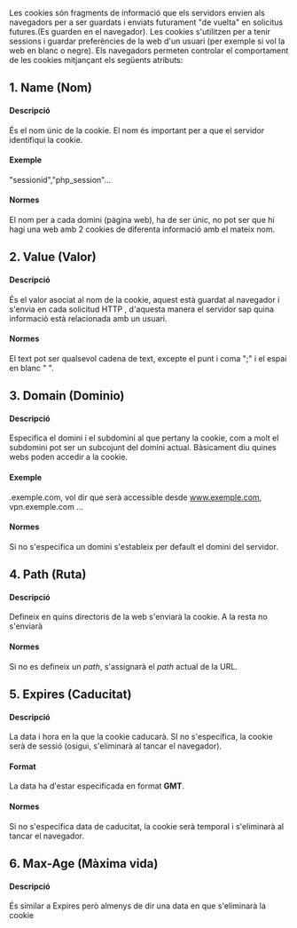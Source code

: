 Les cookies són fragments de informació que els servidors envien als navegadors per a ser guardats i enviats futurament "de vuelta" en solicitus futures.(Es guarden en el navegador). Les cookies s'utilitzen per a tenir sessions i guardar preferències de la web d'un usuari (per exemple si vol la web en blanc o negre). Els navegadors permeten controlar el comportament de les cookies mitjançant els següents atributs:

## 1. Name (Nom)
#### Descripció 
És el nom únic de la cookie. El nom és important per a que el servidor identifiqui la cookie.
#### Exemple
"sessionid","php_session"...
#### Normes
El nom per a cada domini (pàgina web), ha de ser únic, no pot ser que hi hagi una web amb 2 cookies de diferenta informació amb el mateix nom.

## 2. Value (Valor)
#### Descripció
És el valor asociat al nom de la cookie, aquest està guardat al navegador i s'envia en cada solicitud HTTP , d'aquesta manera el servidor sap quina informació està relacionada amb un usuari.
#### Normes
El text pot ser qualsevol cadena de text, excepte el punt i coma ";" i el espai en blanc " ".
## 3. Domain (Dominio)
#### Descripció
Especifica el domini i el subdomini al que pertany la cookie, com a molt el subdomini pot ser un subcojunt del domini actual. Bàsicament diu quines webs poden accedir a la cookie.
#### Exemple
.exemple.com, vol dir que serà accessible desde www.exemple.com, vpn.exemple.com ...
#### Normes
Si no s'especifica un domini s'estableix per default el domini del servidor.
## 4. Path (Ruta)
#### Descripció
Defineix en quins directoris de la web s'enviarà la cookie. A la resta no s'enviarà
#### Normes
Si no es defineix un *path*, s'assignarà el *path* actual de la URL.
## 5. Expires (Caducitat)
#### Descripció
La data i hora en la que la cookie caducarà. SI no s'especifica, la cookie serà de sessió (osigui, s'eliminarà al tancar el navegador).
#### Format
La data ha d'estar especificada en format **GMT**.
#### Normes
Si no s'especifica data de caducitat, la cookie serà temporal i s'eliminarà al tancar el navegador.
## 6. Max-Age (Màxima vida)
#### Descripció
És similar a Expires però almenys de dir una data en que s'eliminarà la cookie

